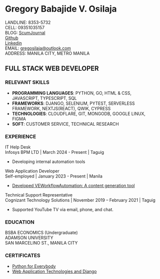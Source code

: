 # Gregory Babajide V. Osilaja

LANDLINE: 8353-5732  
CELL: 09351035157  
BLOG: [ScumJournal](https://scumjournal.pages.dev)  
[Github](https://github.com/gregidonut)  
[Linkedin](https://www.linkedin.com/in/gregory-babajide-v-osilaja-8158211a0/)  
EMAIL: gregosilaja@outlook.com  
ADDRESS: MANILA CITY, METRO MANILA

## FULL STACK WEB DEVELOPER

### RELEVANT SKILLS

- **PROGRAMMING LANGUAGES**: PYTHON, GO, HTML & 
  CSS,
  JAVASCRIPT, TYPESCRIPT, SQL
- **FRAMEWORKS**: DJANGO, SELENIUM, PYTEST, 
  SERVERLESS
  FRAMEWORK, NEXTJS(REACT), QWIK, CYPRESS
- **TECHNOLOGIES**: CLOUDFLARE, GIT, MONGODB, 
  GOOGLE
  LINUX, FIGMA
- **SOFT**: CUSTOMER SERVICE, TECHNICAL RESEARCH

### EXPERIENCE

IT Help Desk  
Infosys BPM LTD | March 2024 -
Present | Taguig

- Developing internal automation tools

Web Application Developer  
Self-employed | January 2023 - Present | Manila

- [Developed VEWorkflowAutomation: A content
  generation tool](https://www.linkedin.com/posts/gregory-babajide-v-osilaja-8158211a0_videoautomation-workflow-github-activity-7114563300830441472-5W0p?utm_source=share&utm_medium=member_desktop)

Technical Support Representative  
Cognizant Technology Solutions | November 2019 –
February 2021 | Taguig

- Supported YouTube TV via email, phone, and
  chat.

### EDUCATION

BSBA ECONOMICS (Undergraduate)  
ADAMSON UNIVERSITY  
SAN MARCELINO ST., MANILA CITY

### CERTIFICATES

- [Python for Everybody](https://www.coursera.org/account/accomplishments/specialization/TPA9NC3GEEF7?utm_source=link&utm_medium=certificate&utm_content=cert_image&utm_campaign=sharing_cta&utm_product=s12n)
- [Web Application Technologies and Django](https://www.coursera.org/account/accomplishments/verify/738V84S9CDXV?utm_source=link&utm_medium=certificate&utm_content=cert_image&utm_campaign=sharing_cta&utm_product=course)
